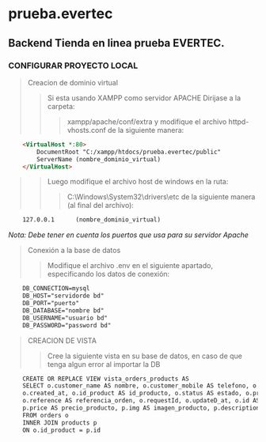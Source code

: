# prueba.evertec
## Backend Tienda en linea prueba EVERTEC.

### CONFIGURAR PROYECTO LOCAL
>Creacion de dominio virtual
>>Si esta usando XAMPP como servidor APACHE Dirijase a la carpeta: 
>>>xampp/apache/conf/extra y modifique el archivo httpd-vhosts.conf de la siguiente manera:
```HTML
    <VirtualHost *:80>
        DocumentRoot "C:/xampp/htdocs/prueba.evertec/public"
        ServerName (nombre_dominio_virtual)
    </VirtualHost>
```
>> Luego modifique el archivo host de windows en la ruta: 
>>> C:\Windows\System32\drivers\etc de la siguiente manera (al final del archivo):
```HTML
    127.0.0.1      (nombre_dominio_virtual)
```

*Nota: Debe tener en cuenta los puertos que usa para su servidor Apache*

>Conexión a la base de datos
>>Modifique el archivo .env en el siguiente apartado, especificando los datos de conexión:
```HTML
    DB_CONNECTION=mysql
    DB_HOST="servidorde bd"
    DB_PORT="puerto"
    DB_DATABASE="nombre bd"
    DB_USERNAME="usuario bd"
    DB_PASSWORD="password bd"
```

>CREACION DE VISTA
>>Cree la siguiente vista en su base de datos, en caso de que tenga algun error al importar la DB
```HTML
    CREATE OR REPLACE VIEW vista_orders_products AS
    SELECT o.customer_name AS nombre, o.customer_mobile AS telefono, o.customer_email AS email,
    o.created_at, o.id_product AS id_producto, o.status AS estado, o.processUrl AS url_pago, 
    o.reference AS referencia_orden, o.requestId, o.updateD_at, o.id AS id_orden, p.name AS nombre_producto, 
    p.price AS precio_producto, p.img AS imagen_producto, p.description AS descripcion_producto
    FROM orders o
    INNER JOIN products p
    ON o.id_product = p.id
```

